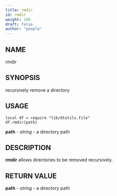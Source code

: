 ```yaml
---
title: rmdir
id: rmdir
weight: 160
draft: false
author: "people"
---
```


## NAME

rmdir

## SYNOPSIS

recursively remove a directory

## USAGE
```
local df = require "lib/dtutils.file"
df.rmdir(path)
```
**path** - _string_ - a directory path

## DESCRIPTION

**rmdir** allows directories to be removed recursively.

## RETURN VALUE

**path** - _string_ - a directory path
